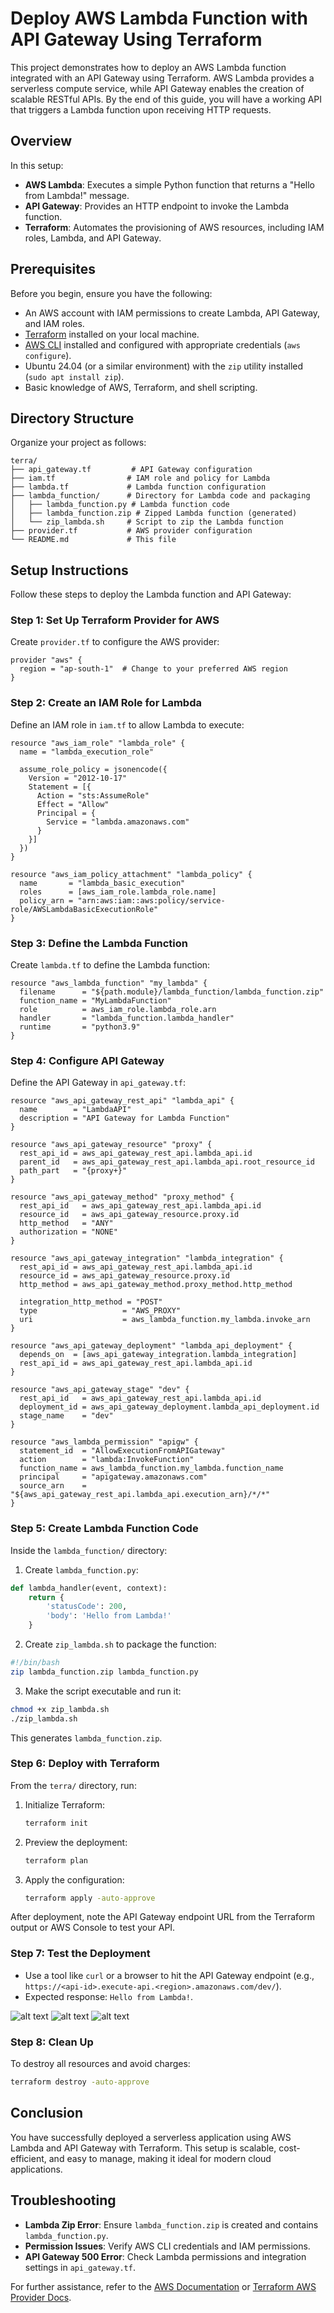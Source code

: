 # Deploy AWS Lambda Function with API Gateway Using Terraform

This project demonstrates how to deploy an AWS Lambda function integrated with an API Gateway using Terraform. AWS Lambda provides a serverless compute service, while API Gateway enables the creation of scalable RESTful APIs. By the end of this guide, you will have a working API that triggers a Lambda function upon receiving HTTP requests.

## Overview

In this setup:

- **AWS Lambda**: Executes a simple Python function that returns a "Hello from Lambda!" message.
- **API Gateway**: Provides an HTTP endpoint to invoke the Lambda function.
- **Terraform**: Automates the provisioning of AWS resources, including IAM roles, Lambda, and API Gateway.

## Prerequisites

Before you begin, ensure you have the following:

- An AWS account with IAM permissions to create Lambda, API Gateway, and IAM roles.
- [Terraform](https://www.terraform.io/downloads.html) installed on your local machine.
- [AWS CLI](https://aws.amazon.com/cli/) installed and configured with appropriate credentials (`aws configure`).
- Ubuntu 24.04 (or a similar environment) with the `zip` utility installed (`sudo apt install zip`).
- Basic knowledge of AWS, Terraform, and shell scripting.

## Directory Structure

Organize your project as follows:

```
terra/
├── api_gateway.tf         # API Gateway configuration
├── iam.tf                # IAM role and policy for Lambda
├── lambda.tf             # Lambda function configuration
├── lambda_function/      # Directory for Lambda code and packaging
│   ├── lambda_function.py # Lambda function code
│   ├── lambda_function.zip # Zipped Lambda function (generated)
│   └── zip_lambda.sh     # Script to zip the Lambda function
├── provider.tf           # AWS provider configuration
└── README.md             # This file
```

## Setup Instructions

Follow these steps to deploy the Lambda function and API Gateway:

### Step 1: Set Up Terraform Provider for AWS

Create `provider.tf` to configure the AWS provider:

```hcl
provider "aws" {
  region = "ap-south-1"  # Change to your preferred AWS region
}
```

### Step 2: Create an IAM Role for Lambda

Define an IAM role in `iam.tf` to allow Lambda to execute:

```hcl
resource "aws_iam_role" "lambda_role" {
  name = "lambda_execution_role"

  assume_role_policy = jsonencode({
    Version = "2012-10-17"
    Statement = [{
      Action = "sts:AssumeRole"
      Effect = "Allow"
      Principal = {
        Service = "lambda.amazonaws.com"
      }
    }]
  })
}

resource "aws_iam_policy_attachment" "lambda_policy" {
  name       = "lambda_basic_execution"
  roles      = [aws_iam_role.lambda_role.name]
  policy_arn = "arn:aws:iam::aws:policy/service-role/AWSLambdaBasicExecutionRole"
}
```

### Step 3: Define the Lambda Function

Create `lambda.tf` to define the Lambda function:

```hcl
resource "aws_lambda_function" "my_lambda" {
  filename      = "${path.module}/lambda_function/lambda_function.zip"
  function_name = "MyLambdaFunction"
  role          = aws_iam_role.lambda_role.arn
  handler       = "lambda_function.lambda_handler"
  runtime       = "python3.9"
}
```

### Step 4: Configure API Gateway

Define the API Gateway in `api_gateway.tf`:

```hcl
resource "aws_api_gateway_rest_api" "lambda_api" {
  name        = "LambdaAPI"
  description = "API Gateway for Lambda Function"
}

resource "aws_api_gateway_resource" "proxy" {
  rest_api_id = aws_api_gateway_rest_api.lambda_api.id
  parent_id   = aws_api_gateway_rest_api.lambda_api.root_resource_id
  path_part   = "{proxy+}"
}

resource "aws_api_gateway_method" "proxy_method" {
  rest_api_id   = aws_api_gateway_rest_api.lambda_api.id
  resource_id   = aws_api_gateway_resource.proxy.id
  http_method   = "ANY"
  authorization = "NONE"
}

resource "aws_api_gateway_integration" "lambda_integration" {
  rest_api_id = aws_api_gateway_rest_api.lambda_api.id
  resource_id = aws_api_gateway_resource.proxy.id
  http_method = aws_api_gateway_method.proxy_method.http_method

  integration_http_method = "POST"
  type                   = "AWS_PROXY"
  uri                    = aws_lambda_function.my_lambda.invoke_arn
}

resource "aws_api_gateway_deployment" "lambda_api_deployment" {
  depends_on  = [aws_api_gateway_integration.lambda_integration]
  rest_api_id = aws_api_gateway_rest_api.lambda_api.id
}

resource "aws_api_gateway_stage" "dev" {
  rest_api_id   = aws_api_gateway_rest_api.lambda_api.id
  deployment_id = aws_api_gateway_deployment.lambda_api_deployment.id
  stage_name    = "dev"
}

resource "aws_lambda_permission" "apigw" {
  statement_id  = "AllowExecutionFromAPIGateway"
  action        = "lambda:InvokeFunction"
  function_name = aws_lambda_function.my_lambda.function_name
  principal     = "apigateway.amazonaws.com"
  source_arn    = "${aws_api_gateway_rest_api.lambda_api.execution_arn}/*/*"
}
```

### Step 5: Create Lambda Function Code

Inside the `lambda_function/` directory:

1. Create `lambda_function.py`:

```python
def lambda_handler(event, context):
    return {
        'statusCode': 200,
        'body': 'Hello from Lambda!'
    }
```

2. Create `zip_lambda.sh` to package the function:

```bash
#!/bin/bash
zip lambda_function.zip lambda_function.py
```

3. Make the script executable and run it:

```bash
chmod +x zip_lambda.sh
./zip_lambda.sh
```

This generates `lambda_function.zip`.

### Step 6: Deploy with Terraform

From the `terra/` directory, run:

1. Initialize Terraform:

   ```bash
   terraform init
   ```

2. Preview the deployment:

   ```bash
   terraform plan
   ```

3. Apply the configuration:
   ```bash
   terraform apply -auto-approve
   ```

After deployment, note the API Gateway endpoint URL from the Terraform output or AWS Console to test your API.

### Step 7: Test the Deployment

- Use a tool like `curl` or a browser to hit the API Gateway endpoint (e.g., `https://<api-id>.execute-api.<region>.amazonaws.com/dev/`).
- Expected response: `Hello from Lambda!`.

![alt text](<Screenshot 2025-04-03 at 11.23.55 PM.png>)
![alt text](<Screenshot 2025-04-03 at 11.24.07 PM.png>)
![alt text](<Screenshot 2025-04-03 at 11.24.51 PM.png>)

### Step 8: Clean Up

To destroy all resources and avoid charges:

```bash
terraform destroy -auto-approve
```

## Conclusion

You have successfully deployed a serverless application using AWS Lambda and API Gateway with Terraform. This setup is scalable, cost-efficient, and easy to manage, making it ideal for modern cloud applications.

## Troubleshooting

- **Lambda Zip Error**: Ensure `lambda_function.zip` is created and contains `lambda_function.py`.
- **Permission Issues**: Verify AWS CLI credentials and IAM permissions.
- **API Gateway 500 Error**: Check Lambda permissions and integration settings in `api_gateway.tf`.

For further assistance, refer to the [AWS Documentation](https://docs.aws.amazon.com/) or [Terraform AWS Provider Docs](https://registry.terraform.io/providers/hashicorp/aws/latest/docs).
